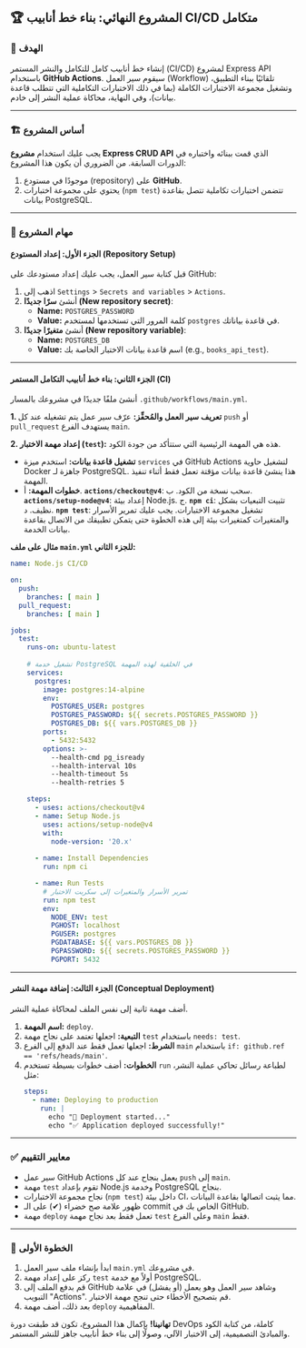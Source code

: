 ## 🏆 المشروع النهائي: بناء خط أنابيب CI/CD متكامل

### 🎯 الهدف
إنشاء خط أنابيب كامل للتكامل والنشر المستمر (CI/CD) لمشروع Express API باستخدام **GitHub Actions**. سيقوم سير العمل (Workflow) تلقائيًا ببناء التطبيق، وتشغيل مجموعة الاختبارات الكاملة (بما في ذلك الاختبارات التكاملية التي تتطلب قاعدة بيانات)، وفي النهاية، محاكاة عملية النشر إلى خادم.

---

### 🏗️ أساس المشروع
يجب عليك استخدام **مشروع Express CRUD API** الذي قمت ببنائه واختباره في الدورات السابقة. من الضروري أن يكون هذا المشروع:
1.  موجودًا في مستودع (repository) على **GitHub**.
2.  يحتوي على مجموعة اختبارات (`npm test`) تتضمن اختبارات تكاملية تتصل بقاعدة بيانات PostgreSQL.

---

### 📝 مهام المشروع

#### **الجزء الأول: إعداد المستودع (Repository Setup)**
قبل كتابة سير العمل، يجب عليك إعداد مستودعك على GitHub:
1.  اذهب إلى `Settings` > `Secrets and variables` > `Actions`.
2.  أنشئ **سرًا جديدًا (New repository secret)**:
    * **Name:** `POSTGRES_PASSWORD`
    * **Value:** كلمة المرور التي تستخدمها لمستخدم `postgres` في قاعدة بياناتك.
3.  أنشئ **متغيرًا جديدًا (New repository variable)**:
    * **Name:** `POSTGRES_DB`
    * **Value:** اسم قاعدة بيانات الاختبار الخاصة بك (e.g., `books_api_test`).

---
#### **الجزء الثاني: بناء خط أنابيب التكامل المستمر (CI)**
أنشئ ملفًا جديدًا في مشروعك بالمسار `.github/workflows/main.yml`.

**1. تعريف سير العمل والمُحفِّز:**
عرّف سير عمل يتم تشغيله عند كل `push` أو `pull_request` يستهدف الفرع `main`.

**2. إعداد مهمة الاختبار (`test`):**
هذه هي المهمة الرئيسية التي ستتأكد من جودة الكود.
* **تشغيل قاعدة بيانات:** استخدم ميزة `services` في GitHub Actions لتشغيل حاوية Docker جاهزة لـ PostgreSQL. هذا ينشئ قاعدة بيانات مؤقتة تعمل فقط أثناء تنفيذ المهمة.
* **خطوات المهمة:**
    أ.  **`actions/checkout@v4`**: سحب نسخة من الكود.
    ب. **`actions/setup-node@v4`**: إعداد بيئة Node.js.
    ج. **`npm ci`**: تثبيت التبعيات بشكل نظيف.
    د.  **`npm test`**: تشغيل مجموعة الاختبارات. يجب عليك تمرير الأسرار والمتغيرات كمتغيرات بيئة إلى هذه الخطوة حتى يتمكن تطبيقك من الاتصال بقاعدة بيانات الخدمة.

**مثال على ملف `main.yml` للجزء الثاني:**
```yaml
name: Node.js CI/CD

on:
  push:
    branches: [ main ]
  pull_request:
    branches: [ main ]

jobs:
  test:
    runs-on: ubuntu-latest
    
    # تشغيل خدمة PostgreSQL في الخلفية لهذه المهمة
    services:
      postgres:
        image: postgres:14-alpine
        env:
          POSTGRES_USER: postgres
          POSTGRES_PASSWORD: ${{ secrets.POSTGRES_PASSWORD }}
          POSTGRES_DB: ${{ vars.POSTGRES_DB }}
        ports:
          - 5432:5432
        options: >-
          --health-cmd pg_isready
          --health-interval 10s
          --health-timeout 5s
          --health-retries 5

    steps:
      - uses: actions/checkout@v4
      - name: Setup Node.js
        uses: actions/setup-node@v4
        with:
          node-version: '20.x'
          
      - name: Install Dependencies
        run: npm ci

      - name: Run Tests
        # تمرير الأسرار والمتغيرات إلى سكربت الاختبار
        run: npm test
        env:
          NODE_ENV: test
          PGHOST: localhost
          PGUSER: postgres
          PGDATABASE: ${{ vars.POSTGRES_DB }}
          PGPASSWORD: ${{ secrets.POSTGRES_PASSWORD }}
          PGPORT: 5432
```

---
#### **الجزء الثالث: إضافة مهمة النشر (Conceptual Deployment)**
أضف مهمة ثانية إلى نفس الملف لمحاكاة عملية النشر.

1.  **اسم المهمة:** `deploy`.
2.  **التبعية:** اجعلها تعتمد على نجاح مهمة `test` باستخدام `needs: test`.
3.  **الشرط:** اجعلها تعمل فقط عند الدفع إلى الفرع `main` باستخدام `if: github.ref == 'refs/heads/main'`.
4.  **الخطوات:** أضف خطوات بسيطة تستخدم `run` لطباعة رسائل تحاكي عملية النشر، مثل:
    ```yaml
    steps:
      - name: Deploying to production
        run: |
          echo "🚀 Deployment started..."
          echo "✅ Application deployed successfully!"
    ```

---
### ✅ معايير التقييم
* سير عمل GitHub Actions يعمل بنجاح عند كل `push` إلى `main`.
* مهمة `test` تقوم بإعداد Node.js وخدمة PostgreSQL بنجاح.
* نجاح مجموعة الاختبارات (`npm test`) داخل بيئة CI، مما يثبت اتصالها بقاعدة البيانات.
* ظهور علامة صح خضراء (✔) على الـ commit الخاص بك في GitHub.
* مهمة `deploy` تعمل فقط بعد نجاح مهمة `test` وعلى الفرع `main` فقط.

---
### 🚀 الخطوة الأولى
1.  ابدأ بإنشاء ملف سير العمل `main.yml` في مشروعك.
2.  ركز على إعداد مهمة `test` أولاً مع خدمة PostgreSQL.
3.  قم بدفع الملف إلى GitHub وشاهد سير العمل وهو يعمل (أو يفشل) في علامة التبويب "Actions". قم بتصحيح الأخطاء حتى تنجح مهمة الاختبار.
4.  بعد ذلك، أضف مهمة `deploy` المفاهيمية.

**تهانينا!** بإكمال هذا المشروع، تكون قد طبقت دورة DevOps كاملة، من كتابة الكود والمبادئ التصميمية، إلى الاختبار الآلي، وصولًا إلى بناء خط أنابيب جاهز للنشر المستمر.